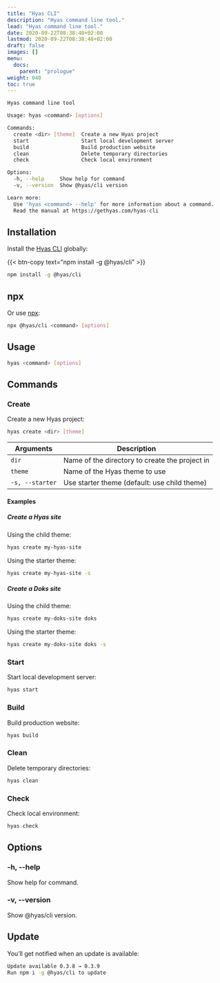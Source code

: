```yaml
---
title: "Hyas CLI"
description: "Hyas command line tool."
lead: "Hyas command line tool."
date: 2020-09-22T08:38:48+02:00
lastmod: 2020-09-22T08:38:48+02:00
draft: false
images: []
menu:
  docs:
    parent: "prologue"
weight: 040
toc: true
---
```


```bash
Hyas command line tool

Usage: hyas <command> [options]

Commands:
  create <dir> [theme]  Create a new Hyas project
  start                 Start local development server
  build                 Build production website
  clean                 Delete temporary directories
  check                 Check local environment

Options:
  -h, --help     Show help for command                                 [boolean]
  -v, --version  Show @hyas/cli version                                [boolean]

Learn more:
  Use 'hyas <command> --help' for more information about a command.
  Read the manual at https://gethyas.com/hyas-cli
```

## Installation

Install the [Hyas CLI](https://www.npmjs.com/package/@hyas/cli) globally:

{{< btn-copy text="npm install -g @hyas/cli" >}}

```bash
npm install -g @hyas/cli
```

## npx

Or use [npx](https://nodejs.dev/learn/the-npx-nodejs-package-runner):

```bash
npx @hyas/cli <command> [options]
```

## Usage

```bash
hyas <command> [options]
```

## Commands

### Create

Create a new Hyas project:

```bash
hyas create <dir> [theme]
```

| Arguments | Description |
| - | - |
| `dir` | Name of the directory to create the project in |
| `theme` | Name of the Hyas theme to use |
| `-s, --starter` | Use starter theme (default: use child theme) |

#### Examples

##### Create a Hyas site

Using the child theme:

```bash
hyas create my-hyas-site
```

Using the starter theme:

```bash
hyas create my-hyas-site -s
```

##### Create a Doks site

Using the child theme:

```bash
hyas create my-doks-site doks
```

Using the starter theme:

```bash
hyas create my-doks-site doks -s
```

### Start

Start local development server:

```bash
hyas start
```

### Build

Build production website:

```bash
hyas build
```

### Clean

Delete temporary directories:

```bash
hyas clean
```

### Check

Check local environment:

```bash
hyas check
```

## Options

### -h, --help

Show help for command.

### -v, --version

Show @hyas/cli version.

## Update

You’ll get notified when an update is available:

```bash
Update available 0.3.8 → 0.3.9
Run npm i -g @hyas/cli to update
```
